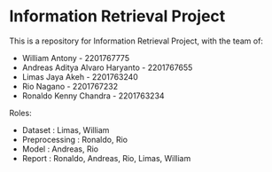 # Information Retrieval Project
This is a repository for Information Retrieval Project, with the team of:
- William Antony - 2201767775
- Andreas Aditya Alvaro Haryanto - 2201767655
- Limas Jaya Akeh - 2201763240
- Rio Nagano - 2201767232
- Ronaldo Kenny Chandra - 2201763234

Roles:
- Dataset         : Limas, William
- Preprocessing   : Ronaldo, Rio
- Model           : Andreas, Rio
- Report          : Ronaldo, Andreas, Rio, Limas, William
